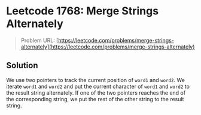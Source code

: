# Leetcode 1768: Merge Strings Alternately

> Problem URL: [https://leetcode.com/problems/merge-strings-alternately](https://leetcode.com/problems/merge-strings-alternately)

## Solution

We use two pointers to track the current position of `word1` and `word2`. We iterate `word1` and `word2` and put the current character of `word1` and `word2` to the result string alternately. If one of the two pointers reaches the end of the corresponding string, we put the rest of the other string to the result string.
